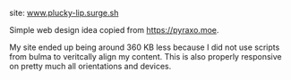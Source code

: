 site: www.plucky-lip.surge.sh

Simple web design idea copied from https://pyraxo.moe.

My site ended up being around 360 KB less because I did not use scripts from bulma to veritcally align my content. This is also properly responsive on pretty much all orientations and devices.
